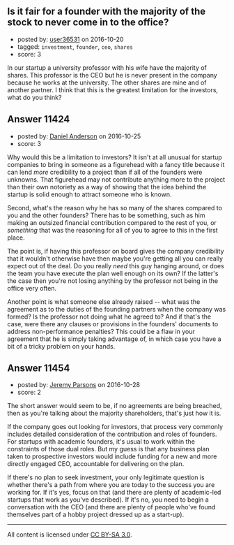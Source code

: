 ## Is it fair for a founder with the majority of the stock to never come in to the office?

- posted by: [user36531](https://stackexchange.com/users/3952871/user36531) on 2016-10-20
- tagged: `investment`, `founder`, `ceo`, `shares`
- score: 3

In our startup a university professor with his wife have the majority of shares. This professor is the CEO but he  is never present in the company because he works at the university. The other shares are mine and of another partner. I think that this is the greatest limitation for the investors, what do you think? 


## Answer 11424

- posted by: [Daniel Anderson](https://stackexchange.com/users/8398759/daniel-anderson) on 2016-10-25
- score: 3

Why would this be a limitation to investors?  It isn't at all unusual for startup companies to bring in someone as a figurehead with a fancy title because it can lend *more* credibility to a project than if all of the founders were unknowns.  That figurehead may not contribute anything more to the project than their own notoriety as a way of showing that the idea behind the startup is solid enough to attract someone who is known.

Second, what's the reason why he has so many of the shares compared to you and the other founders?  There has to be something, such as him making an outsized financial contribution compared to the rest of you, or *something* that was the reasoning for all of you to agree to this in the first place.

The point is, if having this professor on board gives the company credibility that it wouldn't otherwise have then maybe you're getting all you can really expect out of the deal.  Do you really *need* this guy hanging around, or does the team you have execute the plan well enough on its own?  If the latter's the case then you're not losing anything by the professor not being in the office very often.

Another point is what someone else already raised -- what was the agreement as to the duties of the founding partners when the company was formed?  Is the professor not doing what he agreed to?  And if that's the case, were there any clauses or provisions in the founders' documents to address non-performance penalties?  This could be a flaw in your agreement that he is simply taking advantage of, in which case you have a bit of a tricky problem on your hands.  


## Answer 11454

- posted by: [Jeremy Parsons](https://stackexchange.com/users/497810/jeremy-parsons) on 2016-10-28
- score: 2

The short answer would seem to be, if no agreements are being breached, then as you're talking about the majority shareholders, that's just how it is.

If the company goes out looking for investors, that process very commonly includes detailed consideration of the contribution and roles of founders. For startups with academic founders, it's usual to work within the constraints of those dual roles. But my guess is that any business plan taken to prospective investors would include funding for a new and more directly engaged CEO, accountable for delivering on the plan.

If there's no plan to seek investment, your only legitimate question is whether there's a path from where you are today to the success you are working for. If it's yes, focus on that (and there are plenty of academic-led startups that work as you've described). If it's no, you need to begin a conversation with the CEO (and there are plenty of people who've found themselves part of a hobby project dressed up as a start-up).



---

All content is licensed under [CC BY-SA 3.0](https://creativecommons.org/licenses/by-sa/3.0/).
